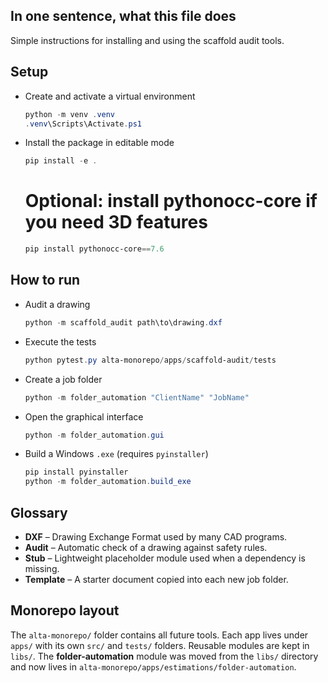 ## In one sentence, what this file does
Simple instructions for installing and using the scaffold audit tools.

## Setup

- Create and activate a virtual environment
  ```powershell
  python -m venv .venv
  .venv\Scripts\Activate.ps1
  ```
- Install the package in editable mode
  ```powershell
  pip install -e .
  ```
  # Optional: install pythonocc-core if you need 3D features
  ```powershell
  pip install pythonocc-core==7.6
  ```

## How to run

- Audit a drawing
  ```powershell
  python -m scaffold_audit path\to\drawing.dxf
  ```
- Execute the tests
  ```powershell
  python pytest.py alta-monorepo/apps/scaffold-audit/tests
  ```
- Create a job folder
  ```powershell
  python -m folder_automation "ClientName" "JobName"
  ```
- Open the graphical interface
  ```powershell
  python -m folder_automation.gui
  ```
- Build a Windows ``.exe`` (requires `pyinstaller`)
  ```powershell
  pip install pyinstaller
  python -m folder_automation.build_exe
  ```

## Glossary

- **DXF** – Drawing Exchange Format used by many CAD programs.
- **Audit** – Automatic check of a drawing against safety rules.
- **Stub** – Lightweight placeholder module used when a dependency is missing.
- **Template** – A starter document copied into each new job folder.

## Monorepo layout

The `alta-monorepo/` folder contains all future tools. Each app lives under `apps/` with its own `src/` and `tests/` folders. Reusable modules are kept in `libs/`.
The **folder-automation** module was moved from the `libs/` directory and now lives in `alta-monorepo/apps/estimations/folder-automation`.
